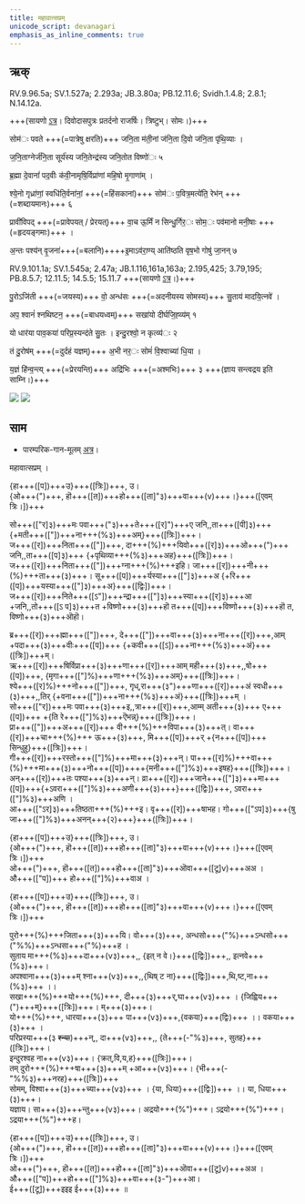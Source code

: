 ```yaml
---
title: महावात्सप्रम्  
unicode_script: devanagari  
emphasis_as_inline_comments: true
---   
```


## ऋक्

RV.9.96.5a; SV.1.527a; 2.293a; JB.3.80a; PB.12.11.6; Svidh.1.4.8; 2.8.1; N.14.12a.

+++(सायणो [ऽत्र](https://archive.org/stream/RgVedaWithSayanasCommentaryPart4/rv_sayanabhasya_part4#page/n303/mode/2up&sa=D&ust=1542425956294000)। दिवोदासपुत्रः प्रतर्दनो राजर्षिः। त्रिष्टुभ्। सोमः।)+++

सोम॑ः पवते +++(=पात्रेषु क्षरति)+++ जनि॒ता म॑ती॒नां ज॑नि॒ता दि॒वो ज॑नि॒ता पृ॑थि॒व्याः ।

ज॒नि॒ताग्नेर्ज॑नि॒ता सूर्य॑स्य जनि॒तेन्द्र॑स्य जनि॒तोत विष्णो॑ः ५

ब्र॒ह्मा दे॒वानां॑ पद॒वीः क॑वी॒नामृषि॒र्विप्रा॑णां महि॒षो मृ॒गाणा॑म् ।

श्ये॒नो गृध्रा॑णां॒ स्वधि॑ति॒र्वना॑नां॒ +++(=हिंसकानां)+++ सोम॑ः प॒वित्र॒मत्ये॑ति॒ रेभ॑न् +++(=शब्दायमानः)+++ ६

प्रावी॑विपद् +++(=प्रावेपयत् / प्रेरयत्)+++ वा॒च ऊ॒र्मिं न सिन्धु॒र्गिर॒ः सोम॒ः पव॑मानो मनी॒षाः +++(=हृदयङ्गमाः)+++ ।

अ॒न्तः पश्य॑न् वृ॒जना॑+++(=बलानि)++++इ॒माऽव॑रा॒ण्य् आति॑ष्ठति वृष॒भो गोषु॑ जा॒नन् ७

RV.9.101.1a; SV.1.545a; 2.47a; JB.1.116,161a,163a; 2.195,425; 3.79,195; PB.8.5.7; 12.11.5; 14.5.5; 15.11.7 +++(सायणो [ऽत्र](https://archive.org/stream/RgVedaWithSayanasCommentaryPart4/rv_sayanabhasya_part4#page/n339/mode/2up&sa=D&ust=1542425956295000)।)+++

पु॒रोऽजि॑ती +++(=जयस्य)+++ वो॒ अन्ध॑सः +++(=अदनीयस्य सोमस्य)+++ सु॒ताय॑ मादयि॒त्नवे॑ ।

अप॒ श्वानं॑ श्नथिष्टन॒ +++(=बाधयध्वम्)+++ सखा॑यो दीर्घजि॒ह्व्य॑म् १

यो धार॑या पाव॒कया॑ परिप्र॒स्यन्द॑ते सु॒तः । इन्दु॒रश्वो॒ न कृत्व्य॑ः २

तं दु॒रोष॑म् +++(=दुर्दहं यज्ञम्)+++ अ॒भी नर॒ः सोमं॑ वि॒श्वाच्या॑ धि॒या ।

य॒ज्ञं हि॑न्व॒न्त्य् +++(=प्रेरयन्ति)+++ अद्रि॑भिः +++(=अश्मभिः)+++ ३ +++(ज्ञाय सन्त्वद्रय इति साम्नि।)+++

![](../../images/soma_moon_chandra.jpg)
![](../../images/soma-enthroned.png)


## साम

- पारम्परिक-गान-मूलम् [अत्र](https://sanskritdocuments.org/sites/pssramanujaswamy/AASHEERVACHANA%20SAAMAANI.pdf&sa=D&ust=1542425956296000)।
<div class="audioEmbed"  caption="रामानुजार्यः 1974 " src="https://archive
.org/download/jaiminIya-sAma-gAna-paravastu-tradition-rAmAnuja/mahAvAtsapram.mp3"></div>
<div class="audioEmbed"  caption="गोपालार्यः 2015  " src="https://archive
.org/download/jaiminIya-sAma-gAna-paravastu-tradition-gopAla-2015/mahAvAtsapram.mp3"></div>
<div class="audioEmbed"  caption="गोपालपवनयोर् अनुवचनम् 2015 1x" src="https://archive
.org/download/jaiminIya-sAma-gAna-paravastu-tradition-anuvachanam-gopAla-pavana-2015/mahAvAtsapram.mp3"></div>
<div class="audioEmbed"  caption="गोपालपवनयोर् अनुवचनम् 2015 1.5x" src="https://archive
.org/download/jaiminIya-sAma-gAna-paravastu-tradition-anuvachanam-gopAla-pavana-2015-150p-speed/mahAvAtsapram.mp3"></div>


महावात्सप्रम् ।

{हा+++([प])+++उ}+++([त्रिः])+++,  उ।  
{ओ+++(")+++, हॊ+++([त])+++हो+++([ता]"३)+++वा+++(v)+++।}+++([एवम् त्रिः।])+++  

सो+++(["र]३)+++मः पवा+++("३)+++ते+++([र]")+++ए जनि,,ता+++([पी]३)+++ {+मती+++(["])+++ना+++(%३)+++अम्}+++([त्रिः])+++।  
ज+++([र])+++निता+++(["])+++, दा+++(%)+++यिवो+++([र]३)+++ओ+++(")+++ जनि,,ता+++([प]३)+++ {+पृथिव्या+++(%३)+++अह}+++([त्रिः])+++।  
ज+++([र])+++निता+++(["])+++ग्ना+++(%)+++इहि। जा+++([र])+++नी+++(%)+++ता+++(३)+++। सू+++([प])+++र्यस्या+++(["]३)+++अ {+रि+++([प])+++यस्या+++(["]३)+++अ}+++([द्विः])+++।  
ज+++([र])+++निते+++([ऽ"])+++न्द्रा+++(["]३)+++स्या+++([र]३)+++आ +जनि,,तो+++([ऽ प]३)+++त +विष्णो+++(३)+++हॊ त+++([प])+++विष्णो+++(३)+++हॊ त, विष्णो+++(३)+++ऒहॊ।  

ब्र+++([र])+++ह्मा+++(["])+++, दे+++(["])+++वा+++(३)+++ना+++([र])+++,आम् +पदा+++(३)+++वीः+++([प])+++ {+कवी+++([ऽ])+++ना+++(%३)+++अं}+++([त्रिः])+++म्।  
ऋ+++([र])+++षिर्विप्रा+++(३)+++णा+++([र])+++आम् मही+++(३)+++,,षो+++([प])+++, {मृगा+++(["]%)+++णा+++(%३)+++अम्}+++([त्रिः])+++।  
श्ये+++([र]%)+++नो+++(["])+++, गृध्,रा+++(३")+++णा+++([र])+++अं स्वधी+++(३)+++,,तिर् {+वना+++(["])+++ना+++(%३)+++अं}+++([त्रिः])+++म् ।  
सो+++(["र])+++मः पवा+++(३)+++इ,,त्रा+++([र])+++,आम्म् अती+++(३)+++ ए+++([प])+++ +{ति रे+++(["]%३)+++ऎभन्न्}+++([त्रिः])+++।  
प्रा+++(["])+++अ+++([र])+++ वी+++(%)+++विपा+++(३)+++त्। वा+++([र])+++चा+++(%)+++ ऊ+++(३)+++, मि+++([प])+++र् +{न+++([प])+++ सिन्धुहु}+++([त्रिः])+++।  
गी+++([र])+++रस्तो+++(["]%)+++मा+++(३)+++न्। पा+++([र]%)+++वा+++(%)+++मा+++(३)+++नो+++([प])++++{मनी+++(["]%३)+++इषह}+++([त्रिः])+++।  
अन्+++([र])+++तः पश्या+++(३)+++न्। व्रा+++([र])+++जाने+++(["]३)+++मा+++([प])+++{+ऽवरा+++(["]%३)+++अणी+++(३)+++}+++([द्विः])+++, ऽवरा+++(["]%३)+++अणि ।  
आ+++(["ऽर]३)+++तिष्ठता+++(%)+++इ। वृ+++([र])+++षाभह। गो+++(["ऽप]३)+++{षु जा+++(["]%३)+++अनन्+++(२)+++}+++([त्रिः])+++।  

{हा+++([प])+++उ}+++([त्रिः])+++,  उ।  
{ओ+++(")+++, हॊ+++([त])+++हो+++([ता]"३)+++वा+++(v)+++।}+++([एवम् त्रिः।])+++  
ओ+++(")+++, हॊ+++([त])+++हो+++([ता]"३)+++ऒवा+++([टू]v)+++अअ ।  
औ+++(["प])+++ हो+++(["]%)+++वाअ ।

{हा+++([प])+++उ}+++([त्रिः])+++,  उ।  
{ओ+++(")+++, हॊ+++([त])+++हो+++([ता]"३)+++वा+++(v)+++।}+++([एवम् त्रिः।])+++

पुरो+++(%)+++जिता+++(३)+++यि। वो+++(३)+++, अन्धसो+++("%)+++ऽन्धसो+++("%%)+++ऽन्धसा+++("%)+++ह ।  
सुताय मा+++(%३)+++दा+++(v३)+++,, {इत् न वे।}+++([द्विः])+++,, इत्नवे+++(%३)+++।  
अपश्वाना+++(३)+++म् श्ना+++(v३)+++,,{थिष् ट ना}+++([द्विः])+++,थि,ष्ट,ना+++(%३)+++ ।।  
सखा+++(%)+++यो+++(%)+++, दी+++(३)+++र्,घा+++(v३)+++ । {जिह्विय+++(")+++म्}+++([त्रिः])+++। म्+++(३)+++।  
यो+++(%)+++, धारया+++(३)+++ पा+++(v३)+++,{वकया}+++(द्विः)+++ ।। वकया+++(३)+++ ।  
परिप्रस्या+++(३ ~~श्न्या~~)+++न्,, दा+++(v३)+++,, {ते+++(-"%३)+++, सुतह}+++([त्रिः])+++।  
इन्दुरश्वह ना+++(v३)+++। {क्रत्,वि,य,ह}+++([त्रिः])+++।  
तम्  दुरो+++(%)+++षा+++(३)+++म् +आ+++(v३)+++। {भी+++(-"%%३)+++नरह}+++([त्रिः])+++  
सोमम्, विश्वा+++(३)+++च्या+++(v३)+++ । {या, धिया}+++([द्विः])+++ ।। या, धिया+++(३)+++।  
यज्ञाय। सा+++(३)+++न्तु+++(v३)+++। अद्रयो+++(%")+++। ऽद्रयो+++(%")+++। ऽद्रया+++(%")+++ह।    

{हा+++([प])+++उ}+++([त्रिः])+++,  उ।  
{ओ+++(")+++, हॊ+++([त])+++हो+++([ता]"३)+++वा+++(v)+++।}+++([एवम् त्रिः।])+++  
ओ+++(")+++, हॊ+++([त])+++हो+++([ता]"३)+++ऒवा+++([टू]v)+++अअ ।  
औ+++(["प])+++हो+++(["]%३)+++वा+++(३-")+++आ।  
ई+++([टू])+++इइइ ई+++(३)+++ ॥
